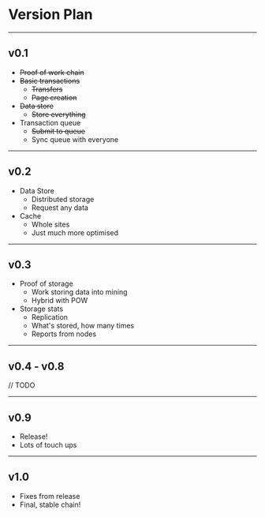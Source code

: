 
# Version Plan
---------------------

## v0.1
- ~~Proof of work chain~~
- ~~Basic transactions~~
    - ~~Transfers~~
    - ~~Page creation~~
- ~~Data store~~
    - ~~Store everything~~
- Transaction queue
    - ~~Submit to queue~~
    - Sync queue with everyone

---------------------

## v0.2
- Data Store
    - Distributed storage
    - Request any data
- Cache
    - Whole sites
    - Just much more optimised

---------------------

## v0.3
- Proof of storage
    - Work storing data into mining
    - Hybrid with POW
- Storage stats
    - Replication
    - What's stored, how many times
    - Reports from nodes

---------------------

## v0.4 - v0.8
// TODO

---------------------

## v0.9
- Release!
- Lots of touch ups

---------------------

## v1.0
- Fixes from release
- Final, stable chain!
